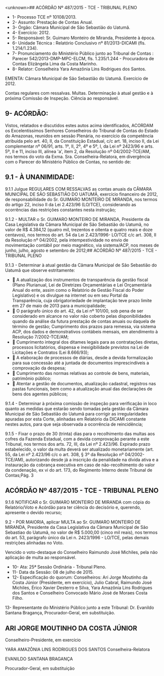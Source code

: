 &lt;unknown&gt;## ACÓRDÃO Nº 487/2015 - TCE - TRIBUNAL PLENO

- 1- Processo TCE nº 10108/2013.
- 2- Assunto: Prestação de Contas Anual.
- 3- Órgão: Câmara Municipal de São Sebastião do Uatumã.
- 4- Exercício: 2012.
- 5- Responsável: Sr. Guimaro Monteiro de Miranda, Presidente à época.
- 6- Unidade Técnica : Relatório Conclusivo nº 81/2013-DICAMI (fls. 1.214/1.234).
- 7-  Pronunciamento  do  Ministério  Público  junto  ao  Tribunal  de  Contas : Parecer 542/2013-DMP-MPC-ELCM, fls. 1.235/1.244 - Procuradora de Contas Elizângela Lima da Costa Marinho.
- 8- Relator: Conselheira Yara Amazônia Lins Rodrigues dos Santos.

EMENTA: Câmara Municipal de São Sebastião do Uatumã. Exercício de 2012.

Contas regulares com ressalvas. Multas. Determinação à atual gestão e à próxima Comissão de Inspeção. Ciência ao responsável.

## 9- ACÓRDÃO:

Vistos, relatados e discutidos estes autos acima identificados,  ACORDAM os Excelentíssimos  Senhores  Conselheiros  do  Tribunal  de  Contas  do  Estado  do Amazonas, reunidos em sessão Plenária, no exercício da competência atribuída pelo art. 40, II, da Constituição Estadual, c/c art. 18, inciso II, da Lei complementar nº 06/91, arts. 1º,  II,  2º,  4º  e  5º,  I,  da  Lei  nº  2423/96  e  arts.  5º,  II  e  11,  inciso  III,  alínea  'a',  item  2,  da Resolução nº 04/2002-TCE/AM, nos termos do voto da Exma. Sra. Conselheira-Relatora, em divergência com o Parecer do Ministério Público de Contas, no sentido de:

## 9.1 - À UNANIMIDADE:

9.1.1  Julgue REGULARES COM  RESSALVAS as  contas  anuais  da CÂMARA MUNICIPAL DE SÃO SEBASTIÃO DO UATUMÃ, exercício financeiro de 2012, de responsabilidade do Sr. GUIMARO MONTEIRO DE MIRANDA, nos termos do artigo 22,  inciso  II  da  Lei  2.423/96  (LO/TCE),  considerando  as  ocorrências  das  restrições constantes nesta instrução;

9.1.2 - MULTAR o  Sr.  GUIMARO MONTEIRO DE MIRANDA, Presidente da Casa Legislativa da Câmara Municipal de São Sebastião do Uatumã, no valor de R$ 4.384,12 (quatro mil, trezentos e oitenta e quatro reais e doze centavos), nos termos do art.  54  da  Lei  2.423/1996-  LO/TCE  c/c  art.  308,  II  da  Resolução  nº  04/2002,  pela intempestividade no envio de movimentação contábil por meio magnético, via sistema/ACP, nos meses de junho, julho, agosto e setembro de 2012;## ACÓRDÃO Nº 487/2015 - TCE - TRIBUNAL PLENO

9.1.3 - Determinar à atual gestão da Câmara Municipal de São Sebastião do Uatumã que observe estritamente:

-  A  atualização  dos  instrumentos  de  transparência  da  gestão  fiscal  (Plano Plurianual,  Lei  de  Diretrizes Orçamentárias  e  Lei  Orçamentária  Anual  do ente, assim como o Relatório de Gestão Fiscal do Poder Legislativo) e os divulgue na internet ou em seu Portal da Transparência, cuja obrigatoriedade de implantação teve prazo limite em 27 de maio de 2013 para a municipalidade;
-  O  parágrafo  único  do  art.  42,  da  Lei  nº  101/00,  sob  pena  de  ser considerado  em  alcance  no  valor não  coberto pelas  disponibilidades quando  da  análise  da  futura  prestação  de  contas  anuais  ou  daquela  de término  de  gestão;  Cumprimento  dos  prazos  para  remessa,  via  sistema ACP, dos dados e demonstrativos contábeis mensais, em atendimento à Resolução 7/2002-TCE/AM;
-  Cumprimento  integral  dos  ditames  legais  para  as  contratações  diretas, processos  licitatórios, dispensa  e  inexigibilidade previstos na Lei de Licitações e Contratos (Lei 8.666/93);
-  A elaboração de processos de diárias, desde a devida formalização para sua concessão até a juntada de documentos imprescindíveis a comprovação da despesa;
-  Cumprimento das normas relativas ao controle de bens, materiais, patrimônio público;
-  Atentar  a  gestão  de  documentos,  atualização  cadastral,  registros  nas pastas funcionais, bem como a atualização anual das declarações de bens dos agentes públicos;

9.1.4 - Determinar à próxima comissão de inspeção para verificação in loco quanto as medidas que estarão sendo tomadas pela gestão da Câmara Municipal de São  Sebastião  do  Uatumã  para  corrigir  as  irregularidades  apuradas  por  esta  Corte, alinhadas em Relatório da DICAMI constante nestes autos, para que seja observada a ocorrência de reincidência;

9.1.5 - Fixar o prazo de 30 (trinta) dias para o recolhimento das multas aos cofres da Fazenda Estadual, com a devida comprovação perante a este Tribunal, nos termos dos arts. 72, III, da Lei nº 2.423/96. Expirado prazo estabelecido, o valor da multa deverá ser atualizado monetariamente (art. 55, da Lei nº 2.423/96 c/c o art. 308, § 3º da Resolução nº 04/2002-TCE/AM), autorizando desde já a inscrição da penalidade na dívida ativa e a  instauração da cobrança executiva em caso de não-recolhimento  do valor da condenação, ex vi do art. 173, do Regimento Interno deste Tribunal de Contas;Pág. 3

## ACÓRDÃO Nº 487/2015 - TCE - TRIBUNAL PLENO

9.1.6 NOTIFICAR o Sr. GUIMARO MONTEIRO DE MIRANDA com cópia do Relatório/Voto e Acórdão para ter ciência do decisório e, querendo, apresente o devido recurso;

9.2  -  POR MAIORIA, aplicar MULTA ao  Sr.  GUIMARO  MONTEIRO  DE MIRANDA,  Presidente  da  Casa  Legislativa  da  Câmara  Municipal  de  São  Sebastiao  do Uatumã, no valor de R$ 5.000,00 (cinco mil reais), nos termos do art. 53, parágrafo único da Lei n. 2423/1996 - LO/TCE, pelas demais restrições alinhadas no Voto.

Vencido  o  voto-destaque  do  Conselheiro  Raimundo  José  Michiles,  pela  não aplicação de multa ao responsável.

- 10- Ata: 25ª Sessão Ordinária - Tribunal Pleno.
- 11- Data da Sessão: 08 de julho de 2015.
- 12-  Especificação  do  quorum: Conselheiros:  Ari  Jorge  Moutinho  da  Costa  Júnior (Presidente, em exercício), Julio Cabral, Raimundo José Michiles, Érico Xavier Desterro e Silva, Yara Amazônia Lins Rodrigues dos Santos e Conselheiro Convocado Mário José de Moraes Costa Filho.

13- Representante do Ministério Público junto a este Tribunal: Dr. Evanildo Santana Bragança, Procurador-Geral, em substituição.

## ARI JORGE MOUTINHO DA COSTA JÚNIOR

Conselheiro-Presidente, em exercício

YARA AMAZÔNIA LINS RODRIGUES DOS SANTOS Conselheira-Relatora

EVANILDO SANTANA BRAGANÇA

Procurador-Geral, em substituição
